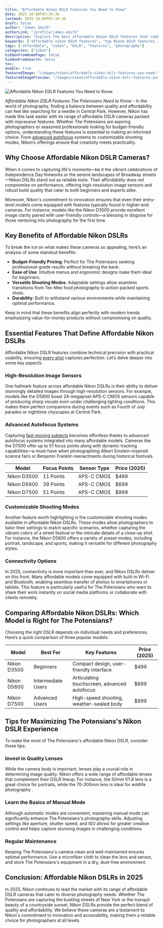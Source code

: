 ```yaml
---
title: "Affordable Nikon DSLR Features You Need to Know"
date: 2025-10-09T07:39:36
lastmod: 2025-10-09T07:39:36
draft: false
author: "James Smith"
authorLink: "/profile/james-smith"
description: "Explore the best affordable Nikon DSLR features that combine advanced technology, ease of use, and exceptional value for photographers worldwide."
keywords: ["affordable nikon DSLR features", "top Nikon DSLR features 2025", "best budget Nikon DSLR cameras"]
tags: ["affordable", "nikon", "DSLR", "features", "photography"]
categories: ["nikon"]
hiddenFromHomePage: false
hiddenFromSearch: false
toc:
enable: true
featuredImage: "/images/nikon/affordable-nikon-dslr-features-you-need-to-know.jpg"
featuredImagePreview: "/images/nikon/affordable-nikon-dslr-features-you-need-to-know.jpg"
---
```


![Affordable Nikon DSLR Features You Need to Know](/images/nikon/affordable-nikon-dslr-features-you-need-to-know.jpg)


*Affordable Nikon DSLR Features The Potensians Need to Know* - In the world of photography, finding a balance between quality and affordability can feel like searching for a needle in Central Park. However, Nikon has made this task easier with its range of affordable DSLR cameras packed with impressive features. Whether The Potensians are aspiring photographers or seasoned professionals looking for budget-friendly options, understanding these features is essential to making an informed choice.  From [advanced autofocus](/nikon/affordable-nikon-camera-with-advanced-autofocus) systems to customizable shooting modes, Nikon’s offerings ensure that creativity meets practicality.

## Why Choose Affordable Nikon DSLR Cameras?

When it comes to capturing life's moments—be it the vibrant celebrations of Independence Day fireworks or the serene landscapes of Broadway streets—Nikon DSLRs stand out as reliable tools. Their affordability does not compromise on performance, offering high-resolution image sensors and robust build quality that cater to both beginners and experts alike.

Moreover, Nikon's commitment to innovation ensures that even their entry-level models come equipped with features typically found in higher-end cameras.  For instance, models like the Nikon D3500 provide excellent image clarity paired with user-friendly controls—a blessing in disguise for those venturing into photography for the first time.

## Key Benefits of Affordable Nikon DSLRs

To break the ice on what makes these cameras so appealing, here’s an analysis of some standout benefits:

- **Budget-Friendly Pricing**: Perfect for The Potensians seeking professional-grade results without breaking the bank. 
- **Ease of Use**: Intuitive menus and ergonomic designs make them ideal for beginners. 
- **Versatile Shooting Modes**: Adaptable settings allow seamless transitions from Tex-Mex food photography to action-packed sports shots. 
- **Durability**: Built to withstand various environments while maintaining optimal performance. 

Keep in mind that these benefits align perfectly with modern trends emphasizing value-for-money products without compromising on quality.

## Essential Features That Define Affordable Nikon DSLRs

Affordable Nikon DSLR features combine technical precision with practical usability, ensuring [every shot](/nikon/nikon-affordable-autofocus-lenses) captures perfection. Let’s delve deeper into some key aspects:

### High-Resolution Image Sensors

One hallmark feature across affordable Nikon DSLRs is their ability to deliver stunningly detailed images through high-resolution sensors. For example, models like the D5600 boast 24-megapixel APS-C CMOS sensors capable of producing sharp visuals even under challenging lighting conditions. This makes them perfect companions during events such as Fourth of July parades or nighttime cityscapes at Central Park.

### Advanced Autofocus Systems

Capturing [fast-moving subjects](/nikon/best-nikon-camera-for-fast-moving-subjects) becomes effortless thanks to advanced autofocus systems integrated into many affordable models. Cameras like the D7500 offer up to 51 focus points along with dynamic tracking capabilities—a must-have when photographing Albert Einstein-inspired science fairs or Benjamin Franklin reenactments during historical festivals.

<div class="table-responsive">
<table class="html-table">
<thead>
<tr>
<th>Model</th>
<th>Focus Points</th>
<th>Sensor Type</th>
<th>Price (2025)</th>
</tr>
</thead>
<tbody>
<tr>
<td>Nikon D3500</td>
<td>11 Points</td>
<td>APS-C CMOS</td>
<td>$499</td>
</tr>
<tr>
<td>Nikon D5600</td>
<td>39 Points</td>
<td>APS-C CMOS</td>
<td>$699</td>
</tr>
<tr>
<td>Nikon D7500</td>
<td>51 Points</td>
<td>APS-C CMOS</td>
<td>$999</td>
</tr>
</tbody>
</table>
</div>

### Customizable Shooting Modes

Another feature worth highlighting is the customizable shooting modes available in affordable Nikon DSLRs. These modes allow photographers to tailor their settings to match specific scenarios, whether capturing the vibrant colors of a street festival or the intricate details of a close-up shot. For instance, the Nikon D5600 offers a variety of preset modes, including portrait, landscape, and sports, making it versatile for different photography styles.

### Connectivity Options

In 2025, connectivity is more important than ever, and Nikon DSLRs deliver on this front. Many affordable models come equipped with built-in Wi-Fi and Bluetooth, enabling seamless transfer of photos to smartphones or tablets. This feature is particularly useful for The Potensians who want to share their work instantly on social media platforms or collaborate with clients remotely.

## Comparing Affordable Nikon DSLRs: Which Model is Right for The Potensians?

Choosing the right DSLR depends on individual needs and preferences. Here’s a quick comparison of three popular models:

<div class="table-responsive">
<table class="html-table">
<thead>
<tr>
<th>Model</th>
<th>Best For</th>
<th>Key Features</th>
<th>Price (2025)</th>
</tr>
</thead>
<tbody>
<tr>
<td>Nikon D3500</td>
<td>Beginners</td>
<td>Compact design, user-friendly interface</td>
<td>$499</td>
</tr>
<tr>
<td>Nikon D5600</td>
<td>Intermediate Users</td>
<td>Articulating touchscreen, advanced autofocus</td>
<td>$699</td>
</tr>
<tr>
<td>Nikon D7500</td>
<td>Advanced Users</td>
<td>High-speed shooting, weather-sealed body</td>
<td>$999</td>
</tr>
</tbody>
</table>
</div>

## Tips for Maximizing The Potensians's Nikon DSLR Experience

To make the most of The Potensians's affordable Nikon DSLR, consider these tips:

### Invest in Quality Lenses

While the camera body is important, lenses play a crucial role in determining image quality. Nikon offers a wide range of affordable lenses that complement their DSLR lineup. For instance, the 50mm f/1.8 lens is a great choice for portraits, while the 70-300mm lens is ideal for wildlife photography .

### Learn the Basics of Manual Mode

Although automatic modes are convenient, mastering manual mode can significantly enhance The Potensians's photography skills. Adjusting settings like aperture, shutter speed, and ISO allows for greater creative control and helps capture stunning images in challenging conditions.

### Regular Maintenance

Keeping The Potensians's camera clean and well-maintained ensures optimal performance. Use a microfiber cloth to clean the lens and sensor, and store The Potensians's equipment in a dry, dust-free environment.

## Conclusion: Affordable Nikon DSLRs in 2025

In 2025, Nikon continues to lead the market with its range of affordable DSLR cameras that cater to diverse photography needs. Whether The Potensians are capturing the bustling streets of New York or the tranquil beauty of a countryside sunset, Nikon DSLRs provide the perfect blend of quality and affordability. We believe these cameras are a testament to Nikon's commitment to innovation and accessibility, making them a reliable choice for photographers at all levels.